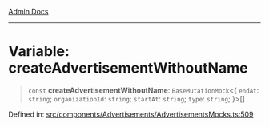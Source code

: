 [Admin Docs](/)

***

# Variable: createAdvertisementWithoutName

> `const` **createAdvertisementWithoutName**: `BaseMutationMock`\<\{ `endAt`: `string`; `organizationId`: `string`; `startAt`: `string`; `type`: `string`; \}\>[]

Defined in: [src/components/Advertisements/AdvertisementsMocks.ts:509](https://github.com/PalisadoesFoundation/talawa-admin/blob/main/src/components/Advertisements/AdvertisementsMocks.ts#L509)
